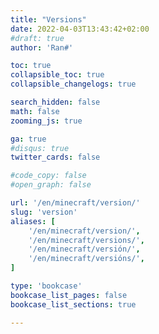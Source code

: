 ```yaml
---
title: "Versions"
date: 2022-04-03T13:43:42+02:00
#draft: true
author: 'Ran#'

toc: true
collapsible_toc: true
collapsible_changelogs: true

search_hidden: false
math: false
zooming_js: true

ga: true
#disqus: true
twitter_cards: false

#code_copy: false
#open_graph: false

url: '/en/minecraft/version/'
slug: 'version'
aliases: [
    '/en/minecraft/version/',
    '/en/minecraft/versions/',
    '/en/minecraft/versión/',
    '/en/minecraft/versións/',
]

type: 'bookcase'
bookcase_list_pages: false
bookcase_list_sections: true

---
```



